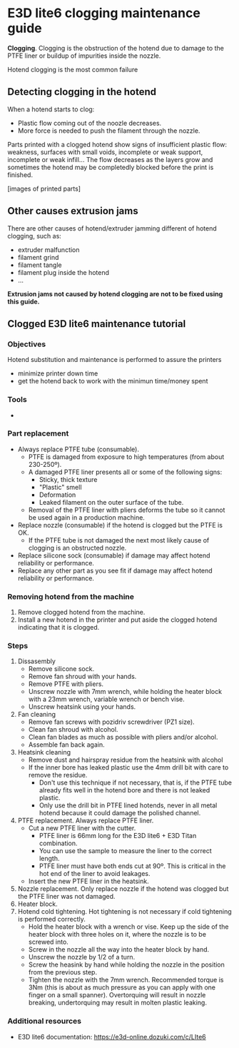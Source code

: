 # E3D lite6 clogging maintenance guide

**Clogging**. Clogging is the obstruction of the hotend due to damage to the PTFE liner or buildup of impurities inside the nozzle.

Hotend clogging is the most common failure 


## Detecting clogging in the hotend

When a hotend starts to clog:

* Plastic flow coming out of the noozle decreases.
* More force is needed to push the filament through the nozzle.

Parts printed with a clogged hotend show signs of insufficient plastic flow: weakness, surfaces with small voids, incomplete or weak support, incomplete or weak infill... The flow decreases as the layers grow and sometimes the hotend may be completedly blocked before the print is finished.

[images of printed parts]


## Other causes extrusion jams

There are other causes of hotend/extruder jamming different of hotend clogging, such as:

* extruder malfunction
* filament grind
* filament tangle
* filament plug inside the hotend
* ...

**Extrusion jams not caused by hotend clogging are not to be fixed using this guide.**


## Clogged E3D lite6 maintenance tutorial

### Objectives

Hotend substitution and maintenance is performed to assure the printers 

* minimize printer down time
* get the hotend back to work with the minimun time/money spent

### Tools

* 

### Part replacement

* Always replace PTFE tube (consumable).
	* PTFE is damaged from exposure to high temperatures (from about 230-250º).
	* A damaged PTFE liner presents all or some of the following signs:
		* Sticky, thick texture
		* "Plastic" smell
		* Deformation
		* Leaked filament on the outer surface of the tube.
	* Removal of the PTFE liner with pliers deforms the tube so it cannot be used again in a production machine.
* Replace nozzle (consumable) if the hotend is clogged but the PTFE is OK.
	* If the PTFE tube is not damaged the next most likely cause of clogging is an obstructed nozzle.
* Replace silicone sock (consumable) if damage may affect hotend reliability or performance.
* Replace any other part as you see fit if damage may affect hotend reliability or performance.

### Removing hotend from the machine

1. Remove clogged hotend from the machine.
2. Install a new hotend in the printer and put aside the clogged hotend indicating that it is clogged.

### Steps

1. Dissasembly
	* Remove silicone sock.
	* Remove fan shroud with your hands.
	* Remove PTFE with pliers.
	* Unscrew nozzle with 7mm wrench, while holding the heater block with a 23mm wrench, variable wrench or bench vise.
	* Unscrew heatsink using your hands.
2. Fan cleaning
	* Remove fan screws with pozidriv screwdriver (PZ1 size).
	* Clean fan shroud with alcohol.
	* Clean fan blades as much as possible with pliers and/or alcohol.
	* Assemble fan back again.
3. Heatsink cleaning
	* Remove dust and hairspray residue from the heatsink with alcohol
	* If the inner bore has leaked plastic use the 4mm drill bit with care to remove the residue.
		* Don't use this technique if not necessary, that is, if the PTFE tube already fits well in the hotend bore and there is not leaked plastic.
		* Only use the drill bit in PTFE lined hotends, never in all metal hotend because it could damage the polished channel.	
4. PTFE replacement. Always replace PTFE liner.
	* Cut a new PTFE liner with the cutter.
		* PTFE liner is 66mm long for the E3D lite6 + E3D Titan combination.
		* You can use the sample to measure the liner to the correct length.
		* PTFE liner must have both ends cut at 90º. This is critical in the hot end of the liner to avoid leakages.
	* Insert the new PTFE liner in the heatsink.
5. Nozzle replacement. Only replace nozzle if the hotend was clogged but the PTFE liner was not damaged.
6. Heater block.
7. Hotend cold tightening. Hot tightening is not necessary if cold tightening is performed correctly.
	* Hold the heater block with a wrench or vise. Keep up the side of the heater block with three holes on it, where the nozzle is to be screwed into.
	* Screw in the nozzle all the way into the heater block by hand. 
	* Unscrew the nozzle by 1/2 of a turn.
	* Screw the heasink by hand while holding the nozzle in the position from the previous step.
	* Tighten the nozzle with the 7mm wrench. Recommended torque is 3Nm (this is about as much pressure as you can apply with one finger on a small spanner). Overtorquing will result in nozzle breaking, undertorquing may result in molten plastic leaking.


### Additional resources

* E3D lite6 documentation: https://e3d-online.dozuki.com/c/LIte6



